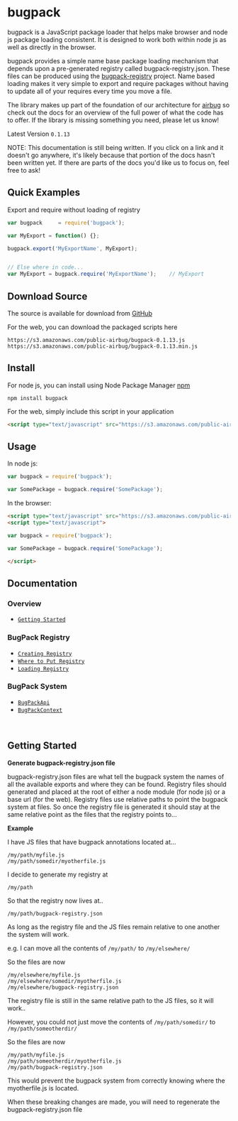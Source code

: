# bugpack

bugpack is a JavaScript package loader that helps make browser and node js package
loading consistent. It is designed to work both within node js as well as directly
in the browser.

bugpack provides a simple name base package loading mechanism that depends upon a
pre-generated registry called bugpack-registry.json. These files can be
produced using the [bugpack-registry](https://github.com/airbug/bugpack-registry)
project. Name based loading makes it very simple to export and require packages
without having to update all of your requires every time you move a file.

The library makes up part of the foundation of our architecture for [airbug](http://airbug.com)
so check out the docs for an overview of the full power of what the code has
to offer. If the library is missing something you need, please let us know!

Latest Version `0.1.13`

NOTE: This documentation is still being written. If you click on a link and it
doesn't go anywhere, it's likely because that portion of the docs hasn't been
written yet. If there are parts of the docs you'd like us to focus on, feel
free to ask!


## Quick Examples

Export and require without loading of registry
```javascript
var bugpack     = require('bugpack');

var MyExport = function() {};

bugpack.export('MyExportName', MyExport);


// Else where in code...
var MyExport = bugpack.require('MyExportName');    // MyExport
```


## Download Source

The source is available for download from [GitHub](https://github.com/airbug/bugpack)

For the web, you can download the packaged scripts here

    https://s3.amazonaws.com/public-airbug/bugpack-0.1.13.js
    https://s3.amazonaws.com/public-airbug/bugpack-0.1.13.min.js


## Install

For node js, you can install using Node Package Manager [npm](https://www.npmjs.org/package/bugpack)

    npm install bugpack

For the web, simply include this script in your application

```html
<script type="text/javascript" src="https://s3.amazonaws.com/public-airbug/bugpack-0.1.13.min.js"></script>
```


## Usage

In node js:

```javascript
var bugpack = require('bugpack');

var SomePackage = bugpack.require('SomePackage');
```

In the browser:

```html
<script type="text/javascript" src="https://s3.amazonaws.com/public-airbug/bugpack-0.1.13.js"></script>
<script type="text/javascript">

var bugpack = require('bugpack');

var SomePackage = bugpack.require('SomePackage');

</script>
```


## Documentation

### Overview

* [`Getting Started`](#GettingStarted)

### BugPack Registry

* [`Creating Registry`](#CreatingRegistry)
* [`Where to Put Registry`](#WhereToPutRegistry)
* [`Loading Registry`](#LoadingRegistry)

### BugPack System
* [`BugPackApi`](#BugPackApi)
* [`BugPackContext`](#BugPackContext)


<br /><a name="GettingStarted" />
## Getting Started

__Generate bugpack-registry.json file__

bugpack-registry.json files are what tell the bugpack system the names of all the available exports
and where they can be found. Registry files should generated and placed at the root of either a node
module (for node js) or a base url (for the web). Registry files use relative paths to point the bugpack
system at files. So once the registry file is generated it should stay at the same relative point as
the files that the registry points to...


__Example__

I have JS files that have bugpack annotations located at...
```
/my/path/myfile.js
/my/path/somedir/myotherfile.js
```

I decide to generate my registry at
```
/my/path
```

So that the registry now lives at..
```
/my/path/bugpack-registry.json
```

As long as the registry file and the JS files remain relative to one another the system will work.

e.g.
I can move all the contents of `/my/path/` to `/my/elsewhere/`

So the files are now
```
/my/elsewhere/myfile.js
/my/elsewhere/somedir/myotherfile.js
/my/elsewhere/bugpack-registry.json
```

The registry file is still in the same relative path to the JS files, so it will work..

However, you could not just move the contents of `/my/path/somedir/` to `/my/path/someotherdir/`

So the files are now
```
/my/path/myfile.js
/my/path/someotherdir/myotherfile.js
/my/path/bugpack-registry.json
```

This would prevent the bugpack system from correctly knowing where the myotherfile.js is located.

When these breaking changes are made, you will need to regenerate the bugpack-registry.json file
